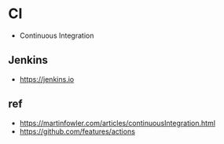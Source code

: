 # CI
* Continuous Integration

## Jenkins
* https://jenkins.io

## ref
* https://martinfowler.com/articles/continuousIntegration.html
* https://github.com/features/actions
